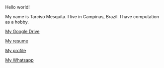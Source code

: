 Hello world!


My name is Tarciso Mesquita. I live in Campinas, Brazil. I have computation as a hobby. 


[My Google Drive](https://bit.ly/tarcisomesquita)


[My resume](http://lattes.cnpq.br/9111778232162671)


[My profile](https://www.blogger.com/profile/17814442605048326934)


[My Whatsapp](https://wa.me/5519992969405)

